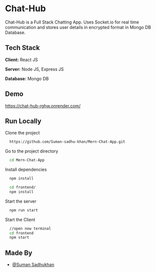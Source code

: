 # Chat-Hub

Chat-Hub is a Full Stack Chatting App.
Uses Socket.io for real time communication and stores user details in encrypted format in Mongo DB Database.
## Tech Stack

**Client:** React JS

**Server:** Node JS, Express JS

**Database:** Mongo DB

## Demo

https://chat-hub-rghw.onrender.com/

## Run Locally

Clone the project

```bash
  https://github.com/Suman-sadhu-khan/Mern-Chat-App.git
```

Go to the project directory

```bash
  cd Mern-Chat-App
```

Install dependencies

```bash
  npm install
```

```bash
  cd frontend/
  npm install
```

Start the server

```bash
  npm run start
```
Start the Client

```bash
  //open now terminal
  cd frontend
  npm start
```

## Made By
- [@Suman Sadhukhan](https://github.com/Suman-sadhu-khan)
